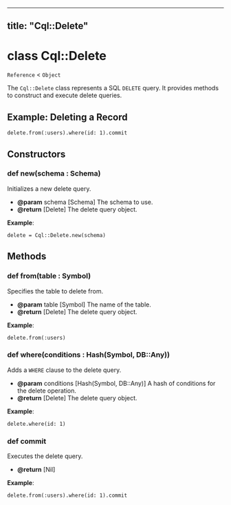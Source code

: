 
---
title: "Cql::Delete"
---

# class Cql::Delete

`Reference` < `Object`

The `Cql::Delete` class represents a SQL `DELETE` query. It provides methods to construct and execute delete queries.

## Example: Deleting a Record

```crystal
delete.from(:users).where(id: 1).commit
```

## Constructors

### def new(schema : Schema)

Initializes a new delete query.

- **@param** schema \[Schema] The schema to use.
- **@return** \[Delete] The delete query object.

**Example**:

```crystal
delete = Cql::Delete.new(schema)
```

## Methods

### def from(table : Symbol)

Specifies the table to delete from.

- **@param** table \[Symbol] The name of the table.
- **@return** \[Delete] The delete query object.

**Example**:

```crystal
delete.from(:users)
```

### def where(conditions : Hash(Symbol, DB::Any))

Adds a `WHERE` clause to the delete query.

- **@param** conditions \[Hash(Symbol, DB::Any)] A hash of conditions for the delete operation.
- **@return** \[Delete] The delete query object.

**Example**:

```crystal
delete.where(id: 1)
```

### def commit

Executes the delete query.

- **@return** \[Nil]

**Example**:

```crystal
delete.from(:users).where(id: 1).commit
```
